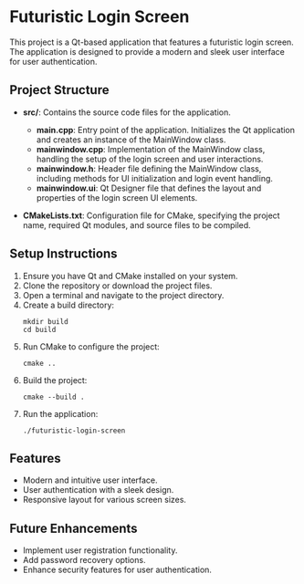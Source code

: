 # Futuristic Login Screen

This project is a Qt-based application that features a futuristic login screen. The application is designed to provide a modern and sleek user interface for user authentication.

## Project Structure

- **src/**: Contains the source code files for the application.
  - **main.cpp**: Entry point of the application. Initializes the Qt application and creates an instance of the MainWindow class.
  - **mainwindow.cpp**: Implementation of the MainWindow class, handling the setup of the login screen and user interactions.
  - **mainwindow.h**: Header file defining the MainWindow class, including methods for UI initialization and login event handling.
  - **mainwindow.ui**: Qt Designer file that defines the layout and properties of the login screen UI elements.
  
- **CMakeLists.txt**: Configuration file for CMake, specifying the project name, required Qt modules, and source files to be compiled.

## Setup Instructions

1. Ensure you have Qt and CMake installed on your system.
2. Clone the repository or download the project files.
3. Open a terminal and navigate to the project directory.
4. Create a build directory:
   ```
   mkdir build
   cd build
   ```
5. Run CMake to configure the project:
   ```
   cmake ..
   ```
6. Build the project:
   ```
   cmake --build .
   ```
7. Run the application:
   ```
   ./futuristic-login-screen
   ```

## Features

- Modern and intuitive user interface.
- User authentication with a sleek design.
- Responsive layout for various screen sizes.

## Future Enhancements

- Implement user registration functionality.
- Add password recovery options.
- Enhance security features for user authentication.